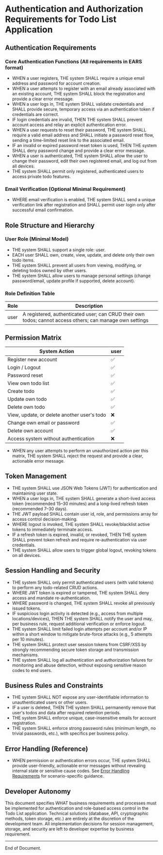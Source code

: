 # Authentication and Authorization Requirements for Todo List Application

## Authentication Requirements

### Core Authentication Functions (All requirements in EARS format)
- WHEN a user registers, THE system SHALL require a unique email address and password for account creation.
- WHEN a user attempts to register with an email already associated with an existing account, THE system SHALL block the registration and provide a clear error message.
- WHEN a user logs in, THE system SHALL validate credentials and SHALL provide secure, temporary access via an authentication token if credentials are correct.
- IF login credentials are invalid, THEN THE system SHALL prevent account access and relay an explicit authentication error.
- WHEN a user requests to reset their password, THE system SHALL require a valid email address and SHALL initiate a password reset flow, sending a time-limited reset link to the associated email.
- IF an invalid or expired password reset token is used, THEN THE system SHALL deny password change and provide a clear error message.
- WHEN a user is authenticated, THE system SHALL allow the user to change their password, edit their own registered email, and log out from all devices.
- THE system SHALL permit only registered, authenticated users to access private todo features.

### Email Verification (Optional Minimal Requirement)
- WHERE email verification is enabled, THE system SHALL send a unique verification link after registration and SHALL permit user login only after successful email confirmation.

## Role Structure and Hierarchy

### User Role (Minimal Model)
- THE system SHALL support a single role: user.
- EACH user SHALL own, create, view, update, and delete only their own todo items.
- THE system SHALL prevent all users from viewing, modifying, or deleting todos owned by other users.
- THE system SHALL allow users to manage personal settings (change password/email, update profile if supported, delete account).

### Role Definition Table

| Role | Description                                                        |
|------|---------------------------------------------------------------------|
| user | A registered, authenticated user; can CRUD their own todos; cannot access others; can manage own settings |

## Permission Matrix

| System Action                                   | user |
|-------------------------------------------------|------|
| Register new account                            | ✅   |
| Login / Logout                                  | ✅   |
| Password reset                                  | ✅   |
| View own todo list                              | ✅   |
| Create todo                                     | ✅   |
| Update own todo                                 | ✅   |
| Delete own todo                                 | ✅   |
| View, update, or delete another user's todo     | ❌   |
| Change own email or password                    | ✅   |
| Delete own account                              | ✅   |
| Access system without authentication            | ❌   |

- WHEN any user attempts to perform an unauthorized action per this matrix, THE system SHALL reject the request and provide a clear, actionable error message.

## Token Management

- THE system SHALL use JSON Web Tokens (JWT) for authentication and maintaining user state.
- WHEN a user logs in, THE system SHALL generate a short-lived access token (recommended 15–30 minutes) and a long-lived refresh token (recommended 7–30 days).
- THE JWT payload SHALL contain user id, role, and permissions array for access control decision-making.
- WHERE logout is invoked, THE system SHALL revoke/blacklist active tokens to immediately terminate access.
- IF a refresh token is expired, invalid, or revoked, THEN THE system SHALL prevent token refresh and require re-authentication via user credentials.
- THE system SHALL allow users to trigger global logout, revoking tokens on all devices.

## Session Handling and Security

- THE system SHALL only permit authenticated users (with valid tokens) to perform any todo-related CRUD actions.
- WHERE JWT token is expired or tampered, THE system SHALL deny access and mandate re-authentication.
- WHERE password is changed, THE system SHALL revoke all previously issued tokens.
- IF suspicious login activity is detected (e.g., access from multiple locations/devices), THEN THE system SHALL notify the user and may, per business rule, request additional verification or enforce logout.
- THE system SHALL limit failed login attempts per account and/or IP within a short window to mitigate brute-force attacks (e.g., 5 attempts per 10 minutes).
- THE system SHALL protect user session tokens from CSRF/XSS by strongly recommending secure token storage and transmission mechanisms.
- THE system SHALL log all authentication and authorization failures for monitoring and abuse detection, without exposing sensitive reason codes to end users.

## Business Rules and Constraints

- THE system SHALL NOT expose any user-identifiable information to unauthenticated users or other users.
- IF a user is deleted, THEN THE system SHALL permanently remove that user's todos and data after required retention periods.
- THE system SHALL enforce unique, case-insensitive emails for account registration.
- THE system SHALL enforce strong password rules (minimum length, no trivial passwords, etc.), with specifics per business policy.

## Error Handling (Reference)
- WHEN permission or authentication errors occur, THE system SHALL provide user-friendly, actionable error messages without revealing internal state or sensitive cause codes. See [Error Handling Requirements](./07-error-handling.md) for scenario-specific guidance.

## Developer Autonomy
This document specifies WHAT business requirements and processes must be implemented for authentication and role-based access control in the Todo List application. Technical solutions (database, API, cryptographic methods, token storage, etc.) are entirely at the discretion of the development team. All implementation decisions for session management, storage, and security are left to developer expertise by business requirement.

---

End of Document.
